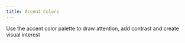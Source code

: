 ```yaml
---
title: Accent Colors
---
```


Use the accent color palette to draw attention, add contrast and create visual interest
